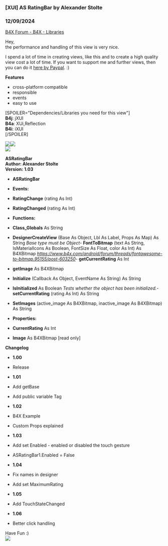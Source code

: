###  [XUI] AS RatingBar by Alexander Stolte
### 12/09/2024
[B4X Forum - B4X - Libraries](https://www.b4x.com/android/forum/threads/117543/)

Hey,  
the performance and handling of this view is very nice.  
  
I spend a lot of time in creating views, like this and to create a high quality view cost a lot of time. If you want to support me and further views, then you can do it [here by Paypal](https://www.paypal.com/donate/?hosted_button_id=PBJGJWDDSM6ZG). :)  
  
**Features**  

- cross-platform compatible
- responsible
- events
- easy to use

[SPOILER="Dependencies/Libraries you need for this view"]  
**B4j**: jXUI  
**B4a**: XUi,Reflection  
**B4i**: iXUI  
[/SPOILER]  
  
![](https://www.b4x.com/android/forum/attachments/93695)![](https://www.b4x.com/android/forum/attachments/93696)  
![](https://www.b4x.com/android/forum/attachments/93697)  
  
**ASRatingBar  
Author: Alexander Stolte  
Version: 1.03**  

- **ASRatingBar**

- **Events:**

- **RatingChange** (rating As Int)
- **RatingChanged** (rating As Int)

- **Functions:**

- **Class\_Globals** As String
- **DesignerCreateView** (Base As Object, Lbl As Label, Props As Map) As String
*Base type must be Object*- **FontToBitmap** (text As String, IsMaterialIcons As Boolean, FontSize As Float, color As Int) As B4XBitmap
*<https://www.b4x.com/android/forum/threads/fontawesome-to-bitmap.95155/post-603250>*- **getCurrentRating** As Int
- **getImage** As B4XBitmap
- **Initialize** (Callback As Object, EventName As String) As String
- **IsInitialized** As Boolean
*Tests whether the object has been initialized.*- **setCurrentRating** (rating As Int) As String
- **SetImages** (active\_image As B4XBitmap, inactive\_image As B4XBitmap) As String

- **Properties:**

- **CurrentRating** As Int
- **Image** As B4XBitmap [read only]

**Changelog**  

- **1.00**

- Release

- **1.01**

- Add getBase
- Add public variable Tag

- **1.02**

- B4X Example
- Custom Props explained

- **1.03**

- Add set Enabled - enabled or disabled the touch gesture

- ASRatingBar1.Enabled = False

- **1.04**

- Fix names in designer
- Add set MaximumRating

- **1.05**

- Add TouchStateChanged

- **1.06**

- Better click handling

Have Fun :)  
[![](https://www.b4x.com/android/forum/attachments/paypal-donate-button-png-clipart-png.79848/)](https://www.paypal.com/donate/?hosted_button_id=PBJGJWDDSM6ZG)